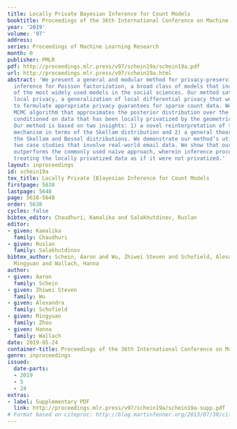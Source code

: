 ```yaml
---
title: Locally Private Bayesian Inference for Count Models
booktitle: Proceedings of the 36th International Conference on Machine Learning
year: '2019'
volume: '97'
address: 
series: Proceedings of Machine Learning Research
month: 0
publisher: PMLR
pdf: http://proceedings.mlr.press/v97/schein19a/schein19a.pdf
url: http://proceedings.mlr.press/v97/schein19a.html
abstract: 'We present a general and modular method for privacy-preserving Bayesian
  inference for Poisson factorization, a broad class of models that includes some
  of the most widely used models in the social sciences. Our method satisfies limited-precision
  local privacy, a generalization of local differential privacy that we introduce
  to formulate appropriate privacy guarantees for sparse count data. We present an
  MCMC algorithm that approximates the posterior distribution over the latent variables
  conditioned on data that has been locally privatized by the geometric mechanism.
  Our method is based on two insights: 1) a novel reinterpretation of the geometric
  mechanism in terms of the Skellam distribution and 2) a general theorem that relates
  the Skellam and Bessel distributions. We demonstrate our method’s utility using
  two case studies that involve real-world email data. We show that our method consistently
  outperforms the commonly used naive approach, wherein inference proceeds as usual,
  treating the locally privatized data as if it were not privatized.'
layout: inproceedings
id: schein19a
tex_title: Locally Private {B}ayesian Inference for Count Models
firstpage: 5638
lastpage: 5648
page: 5638-5648
order: 5638
cycles: false
bibtex_editor: Chaudhuri, Kamalika and Salakhutdinov, Ruslan
editor:
- given: Kamalika
  family: Chaudhuri
- given: Ruslan
  family: Salakhutdinov
bibtex_author: Schein, Aaron and Wu, Zhiwei Steven and Schofield, Alexandra and Zhou,
  Mingyuan and Wallach, Hanna
author:
- given: Aaron
  family: Schein
- given: Zhiwei Steven
  family: Wu
- given: Alexandra
  family: Schofield
- given: Mingyuan
  family: Zhou
- given: Hanna
  family: Wallach
date: 2019-05-24
container-title: Proceedings of the 36th International Conference on Machine Learning
genre: inproceedings
issued:
  date-parts:
  - 2019
  - 5
  - 24
extras:
- label: Supplementary PDF
  link: http://proceedings.mlr.press/v97/schein19a/schein19a-supp.pdf
# Format based on citeproc: http://blog.martinfenner.org/2013/07/30/citeproc-yaml-for-bibliographies/
---
```

